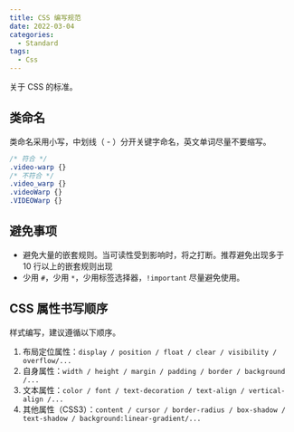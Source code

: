```yaml
---
title: CSS 编写规范
date: 2022-03-04
categories:
  - Standard
tags: 
  - Css
---
```


关于 CSS 的标准。

## 类命名

类命名采用小写，中划线（ - ）分开关键字命名，英文单词尽量不要缩写。

~~~css
/* 符合 */
.video-warp {}
/* 不符合 */
.video_warp {}
.videoWarp {}
.VIDEOWarp {}
~~~

<!-- more -->

## 避免事项

- 避免大量的嵌套规则。当可读性受到影响时，将之打断。推荐避免出现多于 10 行以上的嵌套规则出现
- 少用 `#`，少用 `*`，少用标签选择器，`!important` 尽量避免使用。

## CSS 属性书写顺序

样式编写，建议遵循以下顺序。

1. 布局定位属性：`display / position / float / clear / visibility / overflow/...`
2. 自身属性：`width / height / margin / padding / border / background /...`
3. 文本属性：`color / font / text-decoration / text-align / vertical-align /...`
4. 其他属性（CSS3）：`content / cursor / border-radius / box-shadow / text-shadow / background:linear-gradient/...`